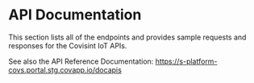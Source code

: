 # API Documentation
This section lists all of the endpoints and provides sample requests and responses for the Covisint IoT APIs.

See also the API Reference Documentation: https://s-platform-covs.portal.stg.covapp.io/docapis